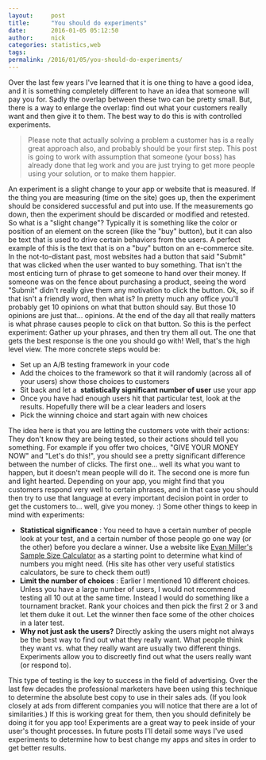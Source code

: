 ```yaml
---
layout:     post
title:      "You should do experiments"
date:       2016-01-05 05:12:50
author:     nick
categories: statistics,web
tags:  
permalink: /2016/01/05/you-should-do-experiments/
---
```

Over the last few years I've learned that it is one thing to have a good idea, and it is something completely different to have an idea that someone will pay you for. Sadly the overlap between these two can be pretty small. But, there is a way to enlarge the overlap: find out what your customers really want and then give it to them. The best way to do this is with controlled experiments. 

> Please note that actually solving a problem a customer has is a really great approach also, and probably should be your first step. This post is going to work with assumption that someone (your boss) has already done that leg work and you are just trying to get more people using your solution, or to make them happier.

An experiment is a slight change to your app or website that is measured. If the thing you are measuring (time on the site) goes up, then the experiment should be considered successful and put into use. If the measurements go down, then the experiment should be discarded or modified and retested. So what is a "slight change"? Typically it is something like the color or position of an element on the screen (like the "buy" button), but it can also be text that is used to drive certain behaviors from the users. A perfect example of this is the text that is on a "buy" button on an e-commerce site. In the not-to-distant past, most websites had a button that said "Submit" that was clicked when the user wanted to buy something. That isn't the most enticing turn of phrase to get someone to hand over their money. If someone was on the fence about purchasing a product, seeing the word "Submit" didn't really give them any motivation to click the button. Ok, so if that isn't a friendly word, then what is? In pretty much any office you'll probably get 10 opinions on what that button should say. But those 10 opinions are just that... opinions. At the end of the day all that really matters is what phrase causes people to click on that button. So this is the perfect experiment: Gather up your phrases, and then try them all out. The one that gets the best response is the one you should go with! Well, that's the high level view. The more concrete steps would be: 

  * Set up an A/B testing framework in your code
  * Add the choices to the framework so that it will randomly (across all of your users) show those choices to customers
  * Sit back and let a  **statistically significant number of user** use your app
  * Once you have had enough users hit that particular test, look at the results. Hopefully there will be a clear leaders and losers
  * Pick the winning choice and start again with new choices

The idea here is that you are letting the customers vote with their actions: They don't know they are being tested, so their actions should tell you something. For example if you offer two choices, "GIVE YOUR MONEY NOW" and "Let's do this!", you should see a pretty significant difference between the number of clicks. The first one... well its what you want to happen, but it doesn't mean people will do it. The second one is more fun and light hearted. Depending on your app, you might find that you customers respond very well to certain phrases, and in that case you should then try to use that language at every important decision point in order to get the customers to... well, give you money. :) Some other things to keep in mind with experiments: 
  * **Statistical significance** : You need to have a certain number of people look at your test, and a certain number of those people go one way (or the other) before you declare a winner. Use a website like [Evan Miller's Sample Size Calculator](http://www.evanmiller.org/ab-testing/sample-size.html) as a starting point to determine what kind of numbers you might need. (His site has other very useful statistics calculators, be sure to check them out!)
  * **Limit the number of choices** : Earlier I mentioned 10 different choices. Unless you have a large number of users, I would not recommend testing all 10 out at the same time. Instead I would do something like a tournament bracket. Rank your choices and then pick the first 2 or 3 and let them duke it out. Let the winner then face some of the other choices in a later test.
  * **Why not just ask the users?** Directly asking the users might not always be the best way to find out what they really want. What people think they want vs. what they really want are usually two different things. Experiments allow you to discreetly find out what the users really want (or respond to).

This type of testing is the key to success in the field of advertising. Over the last few decades the professional marketers have been using this technique to determine the absolute best copy to use in their sales ads. (If you look closely at ads from different companies you will notice that there are a lot of similarities.) If this is working great for them, then you should definitely be doing it for you app too! Experiments are a great way to peek inside of your user's thought processes. In future posts I'll detail some ways I've used experiments to determine how to best change my apps and sites in order to get better results.
